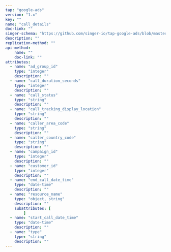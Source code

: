 ```yaml
---
tap: "google-ads"
version: "1.x"
key: ""
name: "call_details"
doc-link: ""
singer-schema: "https://github.com/singer-io/tap-google-ads/blob/master/tap_google_ads/schemas/call_details.json"
description: ""
replication-method: ""
api-method:
    name: ""
    doc-link: ""
attributes:
  - name: "ad_group_id"
    type: "integer"
    description: ""
  - name: "call_duration_seconds"
    type: "integer"
    description: ""
  - name: "call_status"
    type: "string"
    description: ""
  - name: "call_tracking_display_location"
    type: "string"
    description: ""
  - name: "caller_area_code"
    type: "string"
    description: ""
  - name: "caller_country_code"
    type: "string"
    description: ""
  - name: "campaign_id"
    type: "integer"
    description: ""
  - name: "customer_id"
    type: "integer"
    description: ""
  - name: "end_call_date_time"
    type: "date-time"
    description: ""
  - name: "resource_name"
    type: "object, string"
    description: ""
    subattributes: [
        ]
  - name: "start_call_date_time"
    type: "date-time"
    description: ""
  - name: "type"
    type: "string"
    description: ""
---
```

